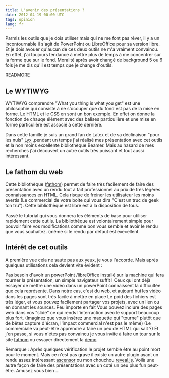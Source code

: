 ```yaml
---
title: L'avenir des présentations ?
date: 2012-04-19 00:00 UTC
tags: opinion
lang: fr
---
```

Parmis les outils que je dois utiliser mais qui ne me font pas réver, il y a un incontournable il s'agit de PowerPoint ou LibreOffice pour sa version libre. Et je dois avouer qu'aucun de ces deux outils ne m'a vraiment convaincu. En effet, j'ai toujours tendance à mettre plus de temps à me concentrer sur la forme que sur le fond. Moralité après avoir changé de background 5 ou 6 fois je me dis qu'il est temps que je change d'outils. 

READMORE

## Le WYTIWYG 
WYTIWYG comprendre "What you thing is what you get" est une philosophie qui consiste à ne s'occuper que du fond est pas de la mise en forme. Le HTML et le CSS en sont un bon exemple. En effet on donne la fonction de chauqe élément avec des balises particulière et une mise en forme particulière est associé à cette dernière. 

Dans cette famille je suis un grand fan de Latex et de sa déclinaison "pour les nuls" [Lyx](http://www.lyx.org/) ,pendant un temps j'ai réalisé mes présentation avec cet outils et la non moins excellente bibliothèque Beamer. Mais au hasard de mes recherches j'ai découvert un autre outils très puissant et tout aussi intéressant.

## Le fathom du web
Cette bibliothèque ([fathom](http://markdalgleish.com/projects/fathom/)) permet de faire très facilement  de faire des présentation avec un rendu tout à fait professionnel au prix de très légères connaissances en HTML. Cela risque de freiner les utilisateur les moins avertis (Le commercial de votre boite qui vous dira "C'est un truc de geek ton tru"). Cette bibliothèque est libre est à la disposition de tous. 

Passé le tutorial qui vous donnera les éléments de base pour utiliser rapidement cette outils. La bibliothèque est volontairement simple pour pouvoir faire vos modifications comme bon vous semble et avoir le rendu que vous souhaitez. (même si le rendu par défaut est execellent.

## Intérêt de cet outils
A première vue cela ne saute pas aux yeux, je vous l'accorde. Mais après quelques utilisations cela devient vite évident : 

Pas besoin d'avoir un powerPoint /libreOffice installé sur la machine qui fera tourner la présentation, un simple navigateur suffit !
Ceux qui ont déjà essayer de mettre une vidéo dans un powerPoint connaissent la difficultée que cela représente. Dans notre cas, c'est du web, et aujourd'hui les vidéo dans les pages sont très facile à mettre en place
Le poid des fichiers est très léger, et vous pouvez facilement partager vos projets, avec un lien ou en donnant les sources. Peu importe en fait
Vous pouvez inclure des pages web dans vos "slide" ce qui rends l'interraction avec le support beaucoup plus fort. (Imaginez que vous insérez une maquette qui "tourne" plutôt que de bêtes capture d'écran, l'impact commercial n'est pas le même) (Le commerciale va peut-être apprendre à faire un peu de HTML qui sait ?) 
Et j'en passe, si vous n'étes pas convaincu je vous invite à faire un tour sur le site [fathom](http://markdalgleish.com/projects/fathom/) ou essayer directement la [demo](http://markdalgleish.com/presentations/jquerymobile/) 

Remarque : Après quelques vérification le projet semble être au point mort pour le moment. Mais ce n'est pas grave il existe un autre plugin ayant un rendu assez intéressant [ascensor](http://kirkas.ch/ascensor/) ou mon chouchou [reveal.js](https://github.com/hakimel/reveal.js). Voilà une autre façon de faire des présentations avec un coté un peu plus fun peut-être. Amusez vous bien ... 

